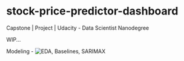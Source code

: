# stock-price-predictor-dashboard
Capstone | Project | Udacity - Data Scientist Nanodegree

WIP...

Modeling - ![EDA, Baselines, SARIMAX](data/ETL-pipeline-market-data.ipynb)
